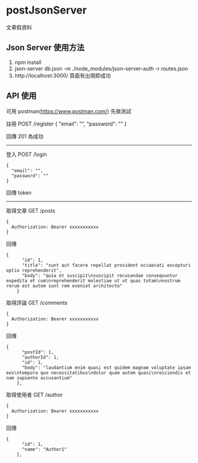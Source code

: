 # postJsonServer
文章假資料

## Json Server 使用方法 

1. npm install 
2. json-server db.json -m ./node_modules/json-server-auth -r routes.json
3. http://localhost:3000/ 頁面有出現即成功

## API 使用
可用 postman(https://www.postman.com/) 先做測試

註冊 
POST /register
{
  "email": "",
  "password": ""
}

回傳 201 為成功

---------- 

登入
POST /login
```
{
  "email": "",
  "password": ""
}
```
回傳 token 

-------------

取得文章
GET /posts
```
{
  Authorization: Bearer xxxxxxxxxxx
}
```

回傳 
```
{
      "id": 1,
      "title": "sunt aut facere repellat provident occaecati excepturi optio reprehenderit",
      "body": "quia et suscipit\nsuscipit recusandae consequuntur expedita et cum\nreprehenderit molestiae ut ut quas totam\nnostrum rerum est autem sunt rem eveniet architecto"
    }
```
取得評論
GET /comments
```
{
  Authorization: Bearer xxxxxxxxxxx
}
```
回傳 
```
{
      "postId": 1,
      "authorId": 1,
      "id": 1,
      "body": "laudantium enim quasi est quidem magnam voluptate ipsam eos\ntempora quo necessitatibus\ndolor quam autem quasi\nreiciendis et nam sapiente accusantium"
    },
``` 
 
取得使用者
GET /author
```
{
  Authorization: Bearer xxxxxxxxxxx
}
```

回傳 
```
{
      "id": 1,
      "name": "Author1"
    },
```

